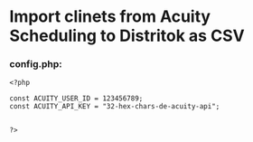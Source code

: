 ﻿# Import clinets from Acuity Scheduling to Distritok as CSV

### config.php:
```
<?php

const ACUITY_USER_ID = 123456789;
const ACUITY_API_KEY = "32-hex-chars-de-acuity-api";


?>
```
